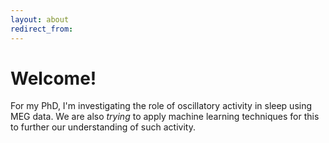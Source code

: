```yaml
---
layout: about
redirect_from:
---
```


# Welcome!
<!--author-->

For my PhD, I'm investigating the role of oscillatory activity in sleep using MEG data. We are also *trying* to apply machine learning techniques for this to further our understanding of such activity.  
